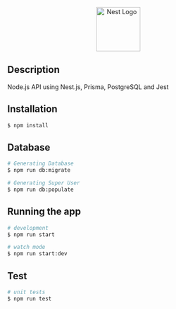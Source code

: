 <p align="center">
  <a href="http://nestjs.com/" target="blank"><img src="https://nestjs.com/img/logo-small.svg" width="100" alt="Nest Logo" align="center" /></a>
</p>

## Description

Node.js API using Nest.js, Prisma, PostgreSQL and Jest

## Installation

```bash
$ npm install
```

## Database

```bash
# Generating Database
$ npm run db:migrate

# Generating Super User
$ npm run db:populate
```

## Running the app

```bash
# development
$ npm run start

# watch mode
$ npm run start:dev

```

## Test

```bash
# unit tests
$ npm run test

```